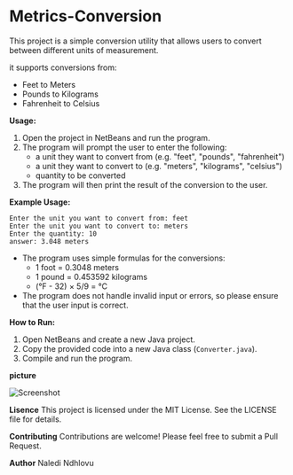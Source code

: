 # Metrics-Conversion
This project is a simple conversion utility that allows users to convert between different units of measurement. 

it supports conversions from:
* Feet to Meters
* Pounds to Kilograms
* Fahrenheit to Celsius

**Usage:**
1. Open the project in NetBeans and run the program.
2. The program will prompt the user to enter the following:
	* a unit they want to convert from (e.g. "feet", "pounds", "fahrenheit")
	* a unit they want to convert to (e.g. "meters", "kilograms", "celsius")
	* quantity to be converted
3. The program will then print the result of the conversion to the user.

**Example Usage:**
```
Enter the unit you want to convert from: feet
Enter the unit you want to convert to: meters
Enter the quantity: 10
answer: 3.048 meters
```

* The program uses simple formulas for the conversions:
	+ 1 foot = 0.3048 meters
	+ 1 pound = 0.453592 kilograms
	+ (°F - 32) × 5/9 = °C
* The program does not handle invalid input or errors, so please ensure that the user input is correct.

**How to Run:**
1. Open NetBeans and create a new Java project.
2. Copy the provided code into a new Java class (`Converter.java`).
3. Compile and run the program.

**picture**

![Screenshot](https://github.com/user-attachments/assets/e16d2ace-392b-44f0-8ad6-e2c3d689dc04)

**Lisence**
This project is licensed under the MIT License. See the LICENSE file for details.

**Contributing**
Contributions are welcome! Please feel free to submit a Pull Request.

**Author**
Naledi Ndhlovu
